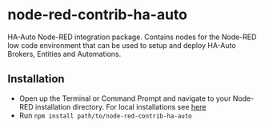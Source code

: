 # node-red-contrib-ha-auto
HA-Auto Node-RED integration package. Contains nodes for the Node-RED low code environment that can be used to setup
and deploy HA-Auto Brokers, Entities and Automations.

## Installation
- Open up the Terminal or Command Prompt and navigate to your Node-RED installation directory. 
  For local installations see [here](https://nodered.org/docs/getting-started/local)
- Run
  ```npm install path/to/node-red-contrib-ha-auto```